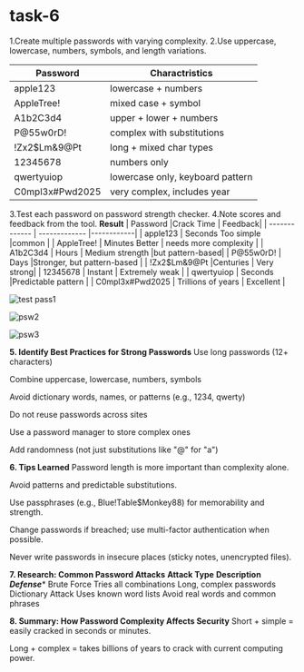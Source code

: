 # task-6
 1.Create multiple passwords with varying complexity.
 2.Use uppercase, lowercase, numbers, symbols, and length variations.

  
  | Password  | Charactristics |
| ------------- | ------------- |
| apple123  | lowercase + numbers  |
| AppleTree!  | mixed case + symbol  |   
| A1b2C3d4  | upper + lower + numbers  |
| P@55w0rD!  | complex with substitutions  |
| !Zx2$Lm&9@Pt  | long + mixed char types  |
| 12345678  | numbers only  |
| qwertyuiop  | lowercase only, keyboard pattern  |
| C0mpl3x#Pwd2025  | very complex, includes year  |

3.Test each password on password strength checker.
 4.Note scores and feedback from the tool.
 **Result**
   | Password  |Crack Time | Feedback|
| ------------- | ------------- |------------|
| apple123  | Seconds	Too simple  |common |
| AppleTree!  | Minutes	Better  |   needs more complexity |
| A1b2C3d4  | Hours  | Medium strength |but pattern-based|
| P@55w0rD!  |	 Days  |Stronger, but pattern-based    |
| !Zx2$Lm&9@Pt  |Centuries  | Very strong|
| 12345678  | Instant | Extremely weak |
| qwertyuiop  | Seconds  |Predictable pattern |
| C0mpl3x#Pwd2025  | Trillions of years  | Excellent |
                                              		                    

![test pass1](https://github.com/user-attachments/assets/ce6d5189-1817-4cd4-b7d9-802a9e8a1480)

![psw2](https://github.com/user-attachments/assets/2c7da737-b323-4180-94ee-b083b38ae9ee)

![psw3](https://github.com/user-attachments/assets/f151eefc-ccf0-47de-afaf-6e3ca0d21302)

**5. Identify Best Practices for Strong Passwords**
Use long passwords (12+ characters)

Combine uppercase, lowercase, numbers, symbols

Avoid dictionary words, names, or patterns (e.g., 1234, qwerty)

Do not reuse passwords across sites

Use a password manager to store complex ones

Add randomness (not just substitutions like "@" for "a")

**6. Tips Learned**
Password length is more important than complexity alone.

Avoid patterns and predictable substitutions.

Use passphrases (e.g., Blue!Table$Monkey88) for memorability and strength.

Change passwords if breached; use multi-factor authentication when possible.

Never write passwords in insecure places (sticky notes, unencrypted files).


**7. Research: Common Password Attacks**
**Attack Type**	                                   **Description**	                        ***Defense****
Brute Force	                                      Tries all combinations	            Long, complex passwords
Dictionary Attack                                  	Uses known word lists	          Avoid real words and common phrases

**8. Summary: How Password Complexity Affects Security**
Short + simple = easily cracked in seconds or minutes.

Long + complex = takes billions of years to crack with current computing power.





 
